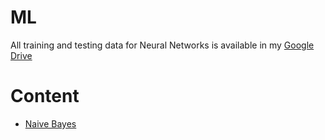 # ML

All training and testing data for Neural Networks is available in my [Google Drive](https://drive.google.com/drive/folders/1xtZYA_qfe7UYQ5GXDnk7q9F8USl84dKR?usp=sharing)

# Content

* [Naive Bayes](./naive-bayes/naive-bayes-iris.ipynb)
